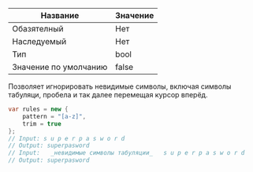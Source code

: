 | Название | Значение |
|---|---|
| Обазятелный | Нет |
| Наследуемый | Нет |
| Тип | bool |
| Значение по умолчанию | false |

Позволяет игнорировать невидимые символы, включая символы табуляци, пробела и так далее перемещая курсор вперёд.

```csharp
var rules = new { 
    pattern = "[a-z]",
	trim = true
};
// Input: s u p e r p a s w o r d
// Output: superpasword
// Input: 	_невидимые символы табуляции_ 	s u p e r p a s w o r d
// Output: superpasword
```
